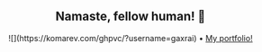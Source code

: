 <h2 align="center"> Namaste, fellow human! 🙏 </h2>

<p align="center">
    <a>![](https://komarev.com/ghpvc/?username=gaxrai)</a> •
    <a href="http://ganeshrai.com" target="_blank">My portfolio!</a>
</p>

<!--
**gaxrai/gaxrai** is a ✨ _special_ ✨ repository because its `README.md` (this file) appears on your GitHub profile.

Here are some ideas to get you started:

- 🔭 I’m currently working on ...
- 🌱 I’m currently learning ...
- 👯 I’m looking to collaborate on ...
- 🤔 I’m looking for help with ...
- 💬 Ask me about ...
- 📫 How to reach me: ...
- 😄 Pronouns: ...
- ⚡ Fun fact: ...
-->
